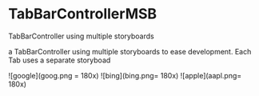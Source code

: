 # TabBarControllerMSB
TabBarController using multiple storyboards

a TabBarController using multiple storyboards to ease development. Each Tab uses a separate storyboad

![google](goog.png = 180x)
![bing](bing.png= 180x)
![apple](aapl.png= 180x)

